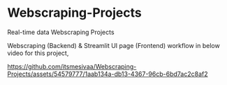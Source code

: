 # Webscraping-Projects
Real-time data Webscraping Projects

Webscraping (Backend) & Streamlit UI page (Frontend) workflow in below video for this project, 

https://github.com/itsmesivaa/Webscraping-Projects/assets/54579777/1aab134a-db13-4367-96cb-6bd7ac2c8af2

